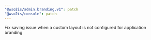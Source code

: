 ```yaml
---
"@wso2is/admin.branding.v1": patch
"@wso2is/console": patch
---
```


Fix saving issue when a custom layout is not configured for application branding
